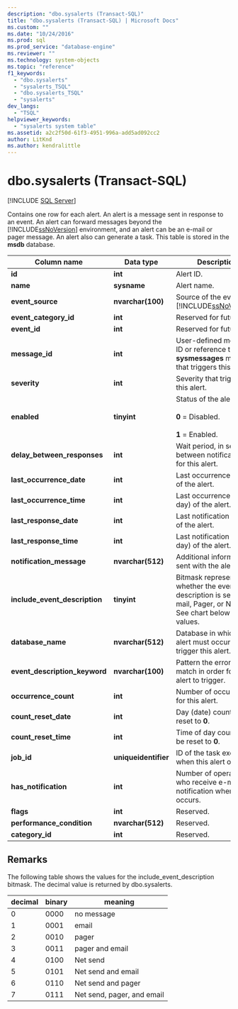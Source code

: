 ```yaml
---
description: "dbo.sysalerts (Transact-SQL)"
title: "dbo.sysalerts (Transact-SQL) | Microsoft Docs"
ms.custom: ""
ms.date: "10/24/2016"
ms.prod: sql
ms.prod_service: "database-engine"
ms.reviewer: ""
ms.technology: system-objects
ms.topic: "reference"
f1_keywords: 
  - "dbo.sysalerts"
  - "sysalerts_TSQL"
  - "dbo.sysalerts_TSQL"
  - "sysalerts"
dev_langs: 
  - "TSQL"
helpviewer_keywords: 
  - "sysalerts system table"
ms.assetid: a2c2f50d-61f3-4951-996a-add5ad092cc2
author: LitKnd
ms.author: kendralittle
---
```

# dbo.sysalerts (Transact-SQL)
[!INCLUDE [SQL Server](../../includes/applies-to-version/sqlserver.md)]

  Contains one row for each alert. An alert is a message sent in response to an event. An alert can forward messages beyond the [!INCLUDE[ssNoVersion](../../includes/ssnoversion-md.md)] environment, and an alert can be an e-mail or pager message. An alert also can generate a task.  This table is stored in the **msdb** database.
  
|Column name|Data type|Description|  
|-----------------|---------------|-----------------|  
|**id**|**int**|Alert ID.|  
|**name**|**sysname**|Alert name.|  
|**event_source**|**nvarchar(100)**|Source of the event: [!INCLUDE[ssNoVersion](../../includes/ssnoversion-md.md)].|  
|**event_category_id**|**int**|Reserved for future use.|  
|**event_id**|**int**|Reserved for future use.|  
|**message_id**|**int**|User-defined message ID or reference to **sysmessages** message that triggers this alert.|  
|**severity**|**int**|Severity that triggers this alert.|  
|**enabled**|**tinyint**|Status of the alert:<br /><br /> **0** = Disabled.<br /><br /> **1** = Enabled.|  
|**delay_between_responses**|**int**|Wait period, in seconds, between notifications for this alert.|  
|**last_occurrence_date**|**int**|Last occurrence (date) of the alert.|  
|**last_occurrence_time**|**int**|Last occurrence (time of day) of the alert.|  
|**last_response_date**|**int**|Last notification (date) of the alert.|  
|**last_response_time**|**int**|Last notification (time of day) of the alert.|  
|**notification_message**|**nvarchar(512)**|Additional information sent with the alert.|  
|**include_event_description**|**tinyint**|Bitmask representing whether the event description is sent by E-mail, Pager, or Net send. See chart below for values.|  
|**database_name**|**nvarchar(512)**|Database in which this alert must occur to trigger this alert.|  
|**event_description_keyword**|**nvarchar(100)**|Pattern the error must match in order for the alert to trigger.|  
|**occurrence_count**|**int**|Number of occurrences for this alert.|  
|**count_reset_date**|**int**|Day (date) count will be reset to **0**.|  
|**count_reset_time**|**int**|Time of day count will be reset to **0**.|  
|**job_id**|**uniqueidentifier**|ID of the task executed when this alert occurs.|  
|**has_notification**|**int**|Number of operators who receive e-mail notification when alert occurs.|  
|**flags**|**int**|Reserved.|  
|**performance_condition**|**nvarchar(512)**|Reserved.|  
|**category_id**|**int**|Reserved.|  
  
 ## Remarks

The following table shows the values for the include_event_description bitmask. The decimal value is returned by dbo.sysalerts. 

|decimal | binary | meaning |
|------|------|------|
|0 |0000 |no message |
|1 |0001 |email |
|2 |0010 |pager |
|3 |0011 |pager and email |
|4 |0100 |Net send |
|5 |0101 |Net send and email |
|6 |0110 |Net send and pager |
|7 |0111 |Net send, pager, and email |
  
